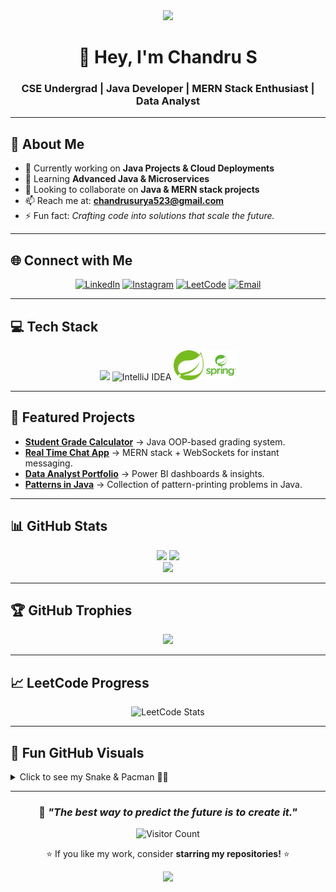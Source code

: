 <!-- HEADER -->
<div align="center">
  <img src="https://capsule-render.vercel.app/api?type=waving&color=gradient&height=120&section=header"/>
  
  # 👋 Hey, I'm Chandru S  
  ### CSE Undergrad | Java Developer | MERN Stack Enthusiast | Data Analyst
</div>

---

## 💫 About Me
- 🔭 Currently working on **Java Projects & Cloud Deployments**  
- 🌱 Learning **Advanced Java & Microservices**  
- 👯 Looking to collaborate on **Java & MERN stack projects**  
- 📫 Reach me at: **chandrusurya523@gmail.com**  
- ⚡ Fun fact: *Crafting code into solutions that scale the future.*  

---

## 🌐 Connect with Me
<div align="center">

[![LinkedIn](https://img.shields.io/badge/LinkedIn-0077B5?style=for-the-badge&logo=linkedin&logoColor=white)](https://www.linkedin.com/in/iam-chandru-selvam/)
[![Instagram](https://img.shields.io/badge/Instagram-E4405F?style=for-the-badge&logo=instagram&logoColor=white)](https://www.instagram.com/_druchan__official_/)
[![LeetCode](https://img.shields.io/badge/LeetCode-FFA116?style=for-the-badge&logo=leetcode&logoColor=black)](https://leetcode.com/Druchan_03)
[![Email](https://img.shields.io/badge/Email-D14836?style=for-the-badge&logo=gmail&logoColor=white)](mailto:chandrusurya523@gmail.com)

</div>

---

## 💻 Tech Stack
<div align="center">
  <!-- Skillicons supported icons -->
  <img src="https://skillicons.dev/icons?i=html,css,js,java,react,nodejs,express,mongodb,mysql,docker,git,github,vscode" />

  <!-- Custom icons -->
  <img src="https://resources.jetbrains.com/storage/products/company/brand/logos/IntelliJ_IDEA_icon.png" width="48" height="48" alt="IntelliJ IDEA" />
  <img src="https://raw.githubusercontent.com/devicons/devicon/master/icons/spring/spring-original.svg" width="48" height="48" alt="Spring" />
  <img src="https://raw.githubusercontent.com/devicons/devicon/master/icons/spring/spring-original-wordmark.svg" width="48" height="48" alt="Spring Boot" />
</div>


---

## 🚀 Featured Projects
- [**Student Grade Calculator**](https://github.com/iam-chandru-selvam/Student-Grade-Calculator) → Java OOP-based grading system.  
- [**Real Time Chat App**](https://github.com/iam-chandru-selvam/Real-Time-Chat-App) → MERN stack + WebSockets for instant messaging.  
- [**Data Analyst Portfolio**](https://github.com/iam-chandru-selvam/Data-Analyst-Portfolio) → Power BI dashboards & insights.  
- [**Patterns in Java**](https://github.com/iam-chandru-selvam/Patterns-in-Java) → Collection of pattern-printing problems in Java.  

---

## 📊 GitHub Stats
<div align="center">
  <img height="180em" src="https://github-readme-stats.vercel.app/api?username=iam-chandru-selvam&show_icons=true&theme=tokyonight&hide_border=true&count_private=true"/>
  <img height="180em" src="https://github-readme-stats.vercel.app/api/top-langs/?username=iam-chandru-selvam&theme=tokyonight&hide_border=true&layout=compact"/>
</div>

<div align="center">
  <img src="https://nirzak-streak-stats.vercel.app/?user=iam-chandru-selvam&theme=tokyonight&hide_border=true"/>
</div>

---

## 🏆 GitHub Trophies
<div align="center">
  <img src="https://github-profile-trophy.vercel.app/?username=iam-chandru-selvam&theme=tokyonight&no-frame=true&row=1&column=7"/>
</div>

---

## 📈 LeetCode Progress
<div align="center">
  <img src="https://leetcard.jacoblin.cool/Druchan_03?theme=dark&font=Noto%20Sans&ext=heatmap" alt="LeetCode Stats"/>
</div>

---

## 🐍 Fun GitHub Visuals
<details>
<summary>Click to see my Snake & Pacman 🐍👾</summary>
<br>

### 🐍 Snake eating my contributions
<img src="https://raw.githubusercontent.com/iam-chandru-selvam/iam-chandru-selvam/output/snake.svg" alt="Snake animation" />

### 👾 Pacman consuming commits
<picture>
  <source media="(prefers-color-scheme: light)" srcset="https://raw.githubusercontent.com/VIDAKHOSHPEY22/VIDAKHOSHPEY22/output/pacman-contribution-graph.svg">
  <source media="(prefers-color-scheme: dark)" srcset="https://raw.githubusercontent.com/VIDAKHOSHPEY22/VIDAKHOSHPEY22/output/pacman-contribution-graph-dark.svg">
  <img alt="pacman contribution graph" src="https://raw.githubusercontent.com/VIDAKHOSHPEY22/VIDAKHOSHPEY22/output/pacman-contribution-graph.svg">
</picture>

</details>

---

<div align="center">
  
### 💭 *"The best way to predict the future is to create it."*

![Visitor Count](https://visitor-badge.laobi.icu/badge?page_id=iam-chandru-selvam.iam-chandru-selvam&style=flat-square&color=0088cc)

⭐ If you like my work, consider **starring my repositories!** ⭐  

</div>

<!-- FOOTER -->
<div align="center">
  <img src="https://capsule-render.vercel.app/api?type=waving&color=gradient&height=100&section=footer"/>
</div>
